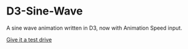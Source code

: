 D3-Sine-Wave
============

A sine wave animation written in D3, now with Animation Speed input.

[Give it a test drive](http://paulrenenichols.github.io/D3-Sine-Wave)